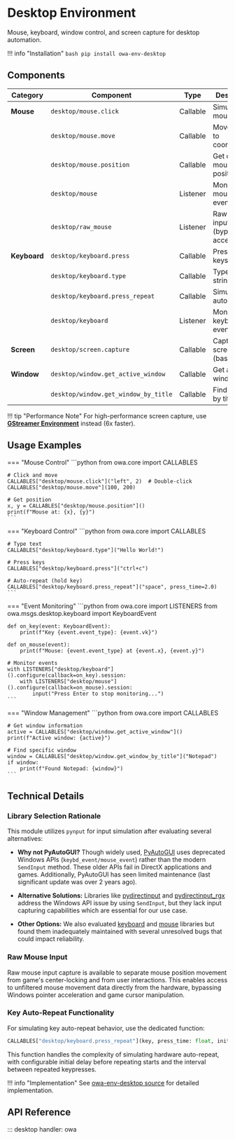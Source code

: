 # Desktop Environment

Mouse, keyboard, window control, and screen capture for desktop automation.

!!! info "Installation"
    ```bash
    pip install owa-env-desktop
    ```

## Components

| Category | Component | Type | Description |
|----------|-----------|------|-------------|
| **Mouse** | `desktop/mouse.click` | Callable | Simulate mouse clicks |
| | `desktop/mouse.move` | Callable | Move cursor to coordinates |
| | `desktop/mouse.position` | Callable | Get current mouse position |
| | `desktop/mouse` | Listener | Monitor mouse events |
| | `desktop/raw_mouse` | Listener | Raw mouse input (bypasses acceleration) |
| **Keyboard** | `desktop/keyboard.press` | Callable | Press/release keys |
| | `desktop/keyboard.type` | Callable | Type text strings |
| | `desktop/keyboard.press_repeat` | Callable | Simulate key auto-repeat |
| | `desktop/keyboard` | Listener | Monitor keyboard events |
| **Screen** | `desktop/screen.capture` | Callable | Capture screen (basic) |
| **Window** | `desktop/window.get_active_window` | Callable | Get active window info |
| | `desktop/window.get_window_by_title` | Callable | Find window by title |

!!! tip "Performance Note"
    For high-performance screen capture, use **[GStreamer Environment](gst.md)** instead (6x faster).

## Usage Examples

=== "Mouse Control"
    ```python
    from owa.core import CALLABLES

    # Click and move
    CALLABLES["desktop/mouse.click"]("left", 2)  # Double-click
    CALLABLES["desktop/mouse.move"](100, 200)

    # Get position
    x, y = CALLABLES["desktop/mouse.position"]()
    print(f"Mouse at: {x}, {y}")
    ```

=== "Keyboard Control"
    ```python
    from owa.core import CALLABLES

    # Type text
    CALLABLES["desktop/keyboard.type"]("Hello World!")

    # Press keys
    CALLABLES["desktop/keyboard.press"]("ctrl+c")

    # Auto-repeat (hold key)
    CALLABLES["desktop/keyboard.press_repeat"]("space", press_time=2.0)
    ```

=== "Event Monitoring"
    ```python
    from owa.core import LISTENERS
    from owa.msgs.desktop.keyboard import KeyboardEvent

    def on_key(event: KeyboardEvent):
        print(f"Key {event.event_type}: {event.vk}")

    def on_mouse(event):
        print(f"Mouse: {event.event_type} at {event.x}, {event.y}")

    # Monitor events
    with LISTENERS["desktop/keyboard"]().configure(callback=on_key).session:
        with LISTENERS["desktop/mouse"]().configure(callback=on_mouse).session:
            input("Press Enter to stop monitoring...")
    ```

=== "Window Management"
    ```python
    from owa.core import CALLABLES

    # Get window information
    active = CALLABLES["desktop/window.get_active_window"]()
    print(f"Active window: {active}")

    # Find specific window
    window = CALLABLES["desktop/window.get_window_by_title"]("Notepad")
    if window:
        print(f"Found Notepad: {window}")
    ```

## Technical Details

### Library Selection Rationale

This module utilizes `pynput` for input simulation after evaluating several alternatives:

- **Why not PyAutoGUI?** Though widely used, [PyAutoGUI](https://github.com/asweigart/pyautogui) uses deprecated Windows APIs (`keybd_event/mouse_event`) rather than the modern `SendInput` method. These older APIs fail in DirectX applications and games. Additionally, PyAutoGUI has seen limited maintenance (last significant update was over 2 years ago).

- **Alternative Solutions:** Libraries like [pydirectinput](https://github.com/learncodebygaming/pydirectinput) and [pydirectinput_rgx](https://github.com/ReggX/pydirectinput_rgx) address the Windows API issue by using `SendInput`, but they lack input capturing capabilities which are essential for our use case.

- **Other Options:** We also evaluated [keyboard](https://github.com/boppreh/keyboard) and [mouse](https://github.com/boppreh/mouse) libraries but found them inadequately maintained with several unresolved bugs that could impact reliability.

### Raw Mouse Input

Raw mouse input capture is available to separate mouse position movement from game's center-locking and from user interactions. This enables access to unfiltered mouse movement data directly from the hardware, bypassing Windows pointer acceleration and game cursor manipulation.

### Key Auto-Repeat Functionality

For simulating key auto-repeat behavior, use the dedicated function:

```python
CALLABLES["desktop/keyboard.press_repeat"](key, press_time: float, initial_delay: float = 0.5, repeat_delay: float = 0.033)
```

This function handles the complexity of simulating hardware auto-repeat, with configurable initial delay before repeating starts and the interval between repeated keypresses.

!!! info "Implementation"
    See [owa-env-desktop source](https://github.com/open-world-agents/open-world-agents/tree/main/projects/owa-env-desktop) for detailed implementation.

## API Reference

::: desktop
    handler: owa